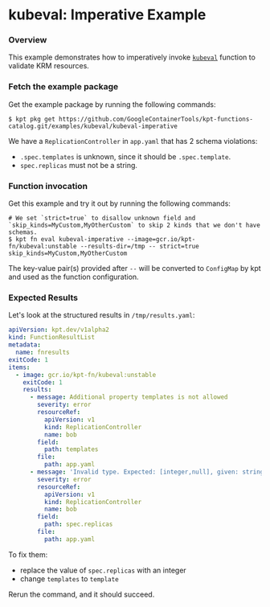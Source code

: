# kubeval: Imperative Example

### Overview

This example demonstrates how to imperatively invoke [`kubeval`] function to
validate KRM resources.

### Fetch the example package

Get the example package by running the following commands:

```shell
$ kpt pkg get https://github.com/GoogleContainerTools/kpt-functions-catalog.git/examples/kubeval/kubeval-imperative
```

We have a `ReplicationController` in `app.yaml` that has 2 schema violations:
- `.spec.templates` is unknown, since it should be `.spec.template`.
- `spec.replicas` must not be a string.

### Function invocation

Get this example and try it out by running the following commands:

```shell
# We set `strict=true` to disallow unknown field and `skip_kinds=MyCustom,MyOtherCustom` to skip 2 kinds that we don't have schemas.
$ kpt fn eval kubeval-imperative --image=gcr.io/kpt-fn/kubeval:unstable --results-dir=/tmp -- strict=true skip_kinds=MyCustom,MyOtherCustom
```

The key-value pair(s) provided after `--` will be converted to `ConfigMap` by
kpt and used as the function configuration.

### Expected Results

Let's look at the structured results in `/tmp/results.yaml`:

```yaml
apiVersion: kpt.dev/v1alpha2
kind: FunctionResultList
metadata:
  name: fnresults
exitCode: 1
items:
  - image: gcr.io/kpt-fn/kubeval:unstable
    exitCode: 1
    results:
      - message: Additional property templates is not allowed
        severity: error
        resourceRef:
          apiVersion: v1
          kind: ReplicationController
          name: bob
        field:
          path: templates
        file:
          path: app.yaml
      - message: 'Invalid type. Expected: [integer,null], given: string'
        severity: error
        resourceRef:
          apiVersion: v1
          kind: ReplicationController
          name: bob
        field:
          path: spec.replicas
        file:
          path: app.yaml
```

To fix them:

- replace the value of `spec.replicas` with an integer
- change `templates` to `template`

Rerun the command, and it should succeed.

[`kubeval`]: https://catalog.kpt.dev/kubeval/v0.1/
